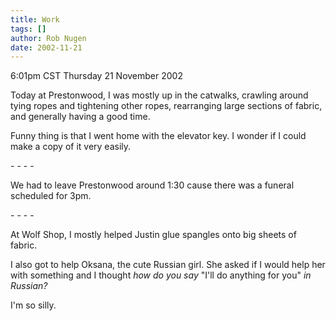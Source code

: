 ```yaml
---
title: Work
tags: []
author: Rob Nugen
date: 2002-11-21
---
```


<p class=date>6:01pm CST Thursday 21 November 2002</p>

<p>Today at Prestonwood, I was mostly up in the catwalks, crawling
around tying ropes and tightening other ropes, rearranging large
sections of fabric, and generally having a good time.</p>

<p>Funny thing is that I went home with the elevator key.  I wonder if
I could make a copy of it very easily.</p>

<p>- - - -</p>

<p>We had to leave Prestonwood around 1:30 cause there was a funeral
scheduled for 3pm.</p>

<p>- - - -</p>

<p>At Wolf Shop, I mostly helped Justin glue spangles onto big sheets
of fabric.</p>

<p>I also got to help Oksana, the cute Russian girl.  She asked if I
would help her with something and I thought <em>how do you say</em>
"I'll do anything for you" <em>in Russian?</em></p>

<p>I'm so silly.</p>

